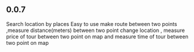 ## 0.0.7

Search location by places Easy to use make route between two points ,measure distance(meters) between two point change location , measure price of tour between two point on map and measure time of tour between two point on map
